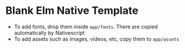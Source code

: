 # Blank Elm Native Template

- To add fonts, drop them inside `app/fonts`. There are copied automatically by Nativescript
- To add assets such as images, videos, etc, copy them to `app/assets`
